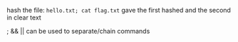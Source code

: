 
hash the file:
`hello.txt; cat flag.txt`
gave the first hashed and the second in clear text

; && || can be used to separate/chain commands


